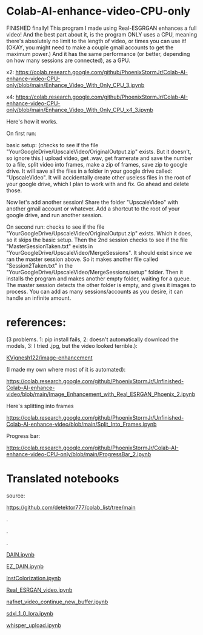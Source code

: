 # Colab-AI-enhance-video-CPU-only
FINISHED finally! This program I made using Real-ESGRGAN enhances a full video! And the best part about it, is the program ONLY uses a CPU, meaning there's absolutely no limit to the length of video, or times you can use it! (OKAY, you might need to make a couple gmail accounts to get the maximum power.) And it has the same performance (or better, depending on how many sessions are connected), as a GPU.

x2: https://colab.research.google.com/github/PhoenixStormJr/Colab-AI-enhance-video-CPU-only/blob/main/Enhance_Video_With_Only_CPU_3.ipynb

x4: https://colab.research.google.com/github/PhoenixStormJr/Colab-AI-enhance-video-CPU-only/blob/main/Enhance_Video_With_Only_CPU_x4_3.ipynb

Here's how it works.

On first run:

basic setup: (checks to see if the file "YourGoogleDrive/UpscaleVideo/OriginalOutput.zip" exists. But it doesn't, so ignore this.) upload video, get .wav, get framerate and save the number to a file, split video into frames, make a zip of frames, save zip to google drive. It will save all the files in a folder in your google drive called: "UpscaleVideo". It will accidentally create other useless files in the root of your google drive, which I plan to work with and fix. Go ahead and delete those.

Now let's add another session! Share the folder "UpscaleVideo" with another gmail account or whatever. Add a shortcut to the root of your google drive, and run another session.

On second run: checks to see if the file "YourGoogleDrive/UpscaleVideo/OriginalOutput.zip" exists. Which it does, so it skips the basic setup. Then the 2nd session checks to see if the file "MasterSessionTaken.txt" exists in "YourGoogleDrive/UpscaleVideo/MergeSessions". It should exist since we ran the master session above. So it makes another file called "Session2Taken.txt" in the "YourGoogleDrive/UpscaleVideo/MergeSessions/setup" folder. Then it installs the program and makes another empty folder, waiting for a queue. The master session detects the other folder is empty, and gives it images to process. You can add as many sessions/accounts as you desire, it can handle an infinite amount.




# references:

(3 problems. 1: pip install fails, 2: doesn't automatically download the models, 3: I tried .jpg, but the video looked terrible.):

[KVignesh122/image-enhancement](https://github.com/KVignesh122/image-enhancement)

(I made my own where most of it is automated):

https://colab.research.google.com/github/PhoenixStormJr/Unfinished-Colab-AI-enhance-video/blob/main/Image_Enhancement_with_Real_ESRGAN_Phoenix_2.ipynb

Here's splitting into frames

https://colab.research.google.com/github/PhoenixStormJr/Unfinished-Colab-AI-enhance-video/blob/main/Split_Into_Frames.ipynb

Progress bar:

https://colab.research.google.com/github/PhoenixStormJr/Colab-AI-enhance-video-CPU-only/blob/main/ProgressBar_2.ipynb

# Translated notebooks

source:

https://github.com/detektor777/colab_list/tree/main

.

.

.

[DAIN.ipynb](https://colab.research.google.com/github/PhoenixStormJr/Unfinished-Colab-AI-enhance-video/blob/main/DAIN_translated.ipynb)

[EZ_DAIN.ipynb](https://colab.research.google.com/github/detektor777/colab_list/blob/main/EZ_DAIN.ipynb)

[InstColorization.ipynb](https://colab.research.google.com/github/PhoenixStormJr/Unfinished-Colab-AI-enhance-video/blob/main/InstColorization_translated.ipynb)

[Real_ESRGAN_video.ipynb](https://colab.research.google.com/github/PhoenixStormJr/Unfinished-Colab-AI-enhance-video/blob/main/Real_ESRGAN_video_translated.ipynb)

[nafnet_video_continue_new_buffer.ipynb](https://colab.research.google.com/github/PhoenixStormJr/Unfinished-Colab-AI-enhance-video/blob/main/nafnet_video_continue_new_buffer_translated.ipynb)

[sdxl_1_0_lora.ipynb](https://colab.research.google.com/github/detektor777/colab_list/blob/main/sdxl_1_0_lora.ipynb)

[whisper_upload.ipynb](https://colab.research.google.com/github/PhoenixStormJr/Unfinished-Colab-AI-enhance-video/blob/main/whisper_upload_translated.ipynb)
